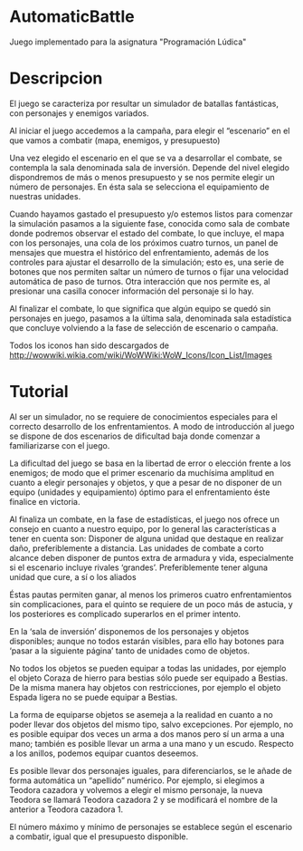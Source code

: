 # AutomaticBattle
Juego implementado para la asignatura "Programación Lúdica"

# Descripcion
El juego se caracteriza por resultar un simulador de batallas fantásticas, con personajes y enemigos variados.

Al iniciar el juego accedemos a la campaña, para elegir el “escenario” en el que vamos a combatir (mapa, enemigos, y presupuesto)

Una vez elegido el escenario en el que se va a desarrollar el combate, se contempla la sala denominada sala de inversión. Depende del nivel elegido dispondremos de más o menos presupuesto y se nos permite elegir un número de personajes. 
En ésta sala se selecciona el equipamiento de nuestras unidades.

Cuando hayamos gastado el presupuesto y/o estemos listos para comenzar la simulación pasamos a la siguiente fase, conocida como sala de combate donde podremos observar el estado del combate, lo que incluye, el mapa con los personajes, una cola de los próximos cuatro turnos, un panel de mensajes que muestra el histórico del enfrentamiento, además de los controles para ajustar el desarrollo de la simulación; esto es, una serie de botones que nos permiten saltar un número de turnos o fijar una velocidad automática de paso de turnos.
Otra interacción que nos permite es, al presionar una casilla conocer información del personaje si lo hay.

Al finalizar el combate, lo que significa que algún equipo se quedó sin personajes en juego, pasamos a la última sala, denominada sala estadística que concluye volviendo a la fase de selección de escenario o campaña.


Todos los iconos han sido descargados de http://wowwiki.wikia.com/wiki/WoWWiki:WoW_Icons/Icon_List/Images


# Tutorial

Al ser un simulador, no se requiere de conocimientos especiales para el correcto desarrollo de los enfrentamientos.
A modo de introducción al juego se dispone de dos escenarios de dificultad baja donde comenzar a familiarizarse con el juego.

La dificultad del juego se basa en la libertad de error o elección frente a los enemigos; de modo que el primer escenario da muchísima amplitud en cuanto a elegir personajes y objetos, y que a pesar de no disponer de un equipo (unidades y equipamiento) óptimo para el enfrentamiento éste finalice en victoria.

Al finaliza un combate, en la fase de estadísticas, el juego nos ofrece un consejo en cuanto a nuestro equipo, por lo general las características a tener en cuenta son:
Disponer de alguna unidad que destaque en realizar daño, preferiblemente a distancia.
Las unidades de combate a corto alcance deben disponer de puntos extra de armadura y vida, especialmente si el escenario incluye rivales ‘grandes’.
Preferiblemente tener alguna unidad que cure, a sí o los aliados

Éstas pautas permiten ganar, al menos los primeros cuatro enfrentamientos sin complicaciones, para el quinto se requiere de un poco más de astucia, y los posteriores es complicado superarlos en el primer intento.

En la ‘sala de inversión’ disponemos de los personajes y objetos disponibles; aunque no todos estarán visibles, para ello hay botones para ‘pasar a la siguiente página’ tanto de unidades como de objetos.

No todos los objetos se pueden equipar a todas las unidades, por ejemplo
el objeto Coraza de hierro para bestias sólo puede ser equipado a Bestias. De la misma manera hay objetos con restricciones, por ejemplo el objeto Espada ligera no se puede equipar a Bestias.

La forma de equiparse objetos se asemeja a la realidad en cuanto a no poder llevar dos objetos del mismo tipo, salvo excepciones.
Por ejemplo, no es posible equipar dos veces un arma a dos manos pero sí un arma a una mano; también es posible llevar un arma a una mano y un escudo. Respecto a los anillos, podemos equipar cuantos deseemos.

Es posible llevar dos personajes iguales, para diferenciarlos, se le añade de forma automática un “apellido” numérico.
Por ejemplo, si elegimos a Teodora cazadora y volvemos a elegir el mismo personaje, la nueva Teodora se llamará  Teodora cazadora 2 y se modificará el nombre de la anterior a Teodora cazadora 1.

El número máximo y mínimo de personajes se establece según el escenario a combatir, igual que el presupuesto disponible.
